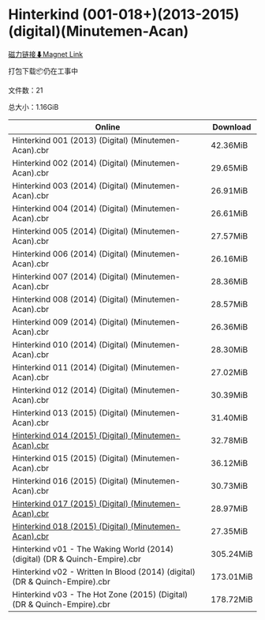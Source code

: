 # Hinterkind (001-018+)(2013-2015)(digital)(Minutemen-Acan)

[磁力链接⬇Magnet Link](magnet:?xt=urn:btih:cf579226b4c750e31dce650504d80345d25060ed&dn=Hinterkind%20%28001-018%2B%29%282013-2015%29%28digital%29%28Minutemen-Acan%29)

打包下载📦仍在工事中

文件数：21

总大小：1.16GiB

Online | Download
--- | ---
Hinterkind 001 (2013) (Digital) (Minutemen-Acan).cbr | 42.36MiB
Hinterkind 002 (2014) (Digital) (Minutemen-Acan).cbr | 29.65MiB
Hinterkind 003 (2014) (Digital) (Minutemen-Acan).cbr | 26.91MiB
Hinterkind 004 (2014) (Digital) (Minutemen-Acan).cbr | 26.61MiB
Hinterkind 005 (2014) (Digital) (Minutemen-Acan).cbr | 27.57MiB
Hinterkind 006 (2014) (Digital) (Minutemen-Acan).cbr | 26.16MiB
Hinterkind 007 (2014) (Digital) (Minutemen-Acan).cbr | 28.36MiB
Hinterkind 008 (2014) (Digital) (Minutemen-Acan).cbr | 28.57MiB
Hinterkind 009 (2014) (Digital) (Minutemen-Acan).cbr | 26.36MiB
Hinterkind 010 (2014) (Digital) (Minutemen-Acan).cbr | 28.30MiB
Hinterkind 011 (2014) (Digital) (Minutemen-Acan).cbr | 27.02MiB
Hinterkind 012 (2014) (Digital) (Minutemen-Acan).cbr | 30.39MiB
Hinterkind 013 (2015) (Digital) (Minutemen-Acan).cbr | 31.40MiB
[Hinterkind 014 (2015) (Digital) (Minutemen-Acan).cbr](https://github.com/alicewish/markdown/blob/master/comic/Hinterkind-014-2015-Digital-Minutemen-Acan-cbr.md) | 32.78MiB
Hinterkind 015 (2015) (Digital) (Minutemen-Acan).cbr | 36.12MiB
Hinterkind 016 (2015) (Digital) (Minutemen-Acan).cbr | 30.73MiB
[Hinterkind 017 (2015) (Digital) (Minutemen-Acan).cbr](https://github.com/alicewish/markdown/blob/master/comic/Hinterkind-017-2015-Digital-Minutemen-Acan-cbr.md) | 28.97MiB
[Hinterkind 018 (2015) (Digital) (Minutemen-Acan).cbr](https://github.com/alicewish/markdown/blob/master/comic/Hinterkind-018-2015-Digital-Minutemen-Acan-cbr.md) | 27.35MiB
Hinterkind v01 - The Waking World (2014) (digital) (DR & Quinch-Empire).cbr | 305.24MiB
Hinterkind v02 - Written In Blood (2014) (digital) (DR & Quinch-Empire).cbr | 173.01MiB
Hinterkind v03 - The Hot Zone (2015) (Digital) (DR & Quinch-Empire).cbr | 178.72MiB